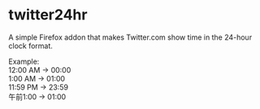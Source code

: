 # twitter24hr
A simple Firefox addon that makes Twitter.com show time in the 24-hour clock format.

Example:<br/>
12:00 AM -> 00:00<br/>
1:00 AM -> 01:00<br/>
11:59 PM -> 23:59<br/>
午前1:00 -> 01:00<br/>
